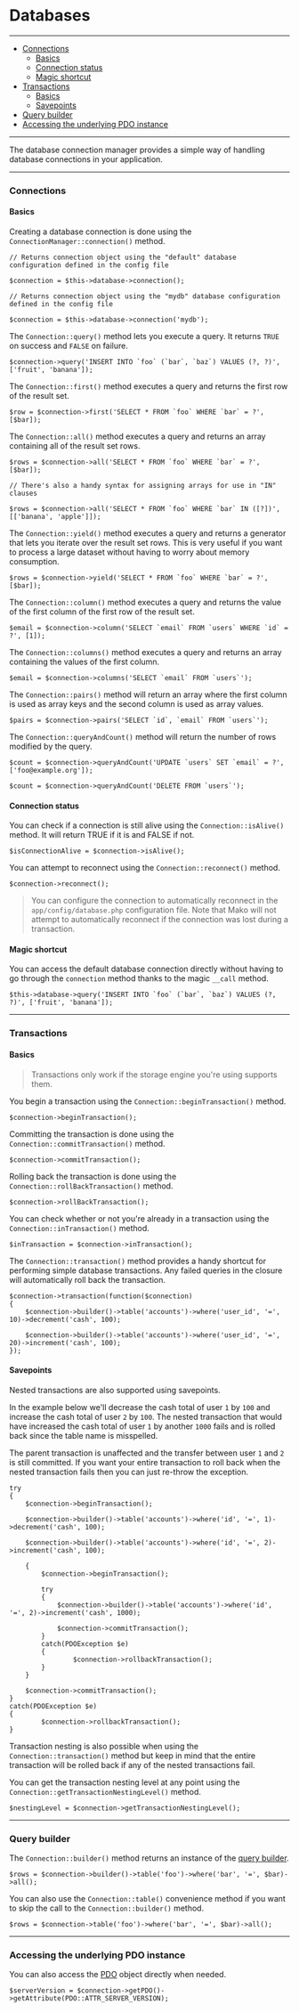 # Databases

--------------------------------------------------------

* [Connections](#connections)
	- [Basics](#connections:basics)
	- [Connection status](#connection_status)
	- [Magic shortcut](#connections:magic_shortcut)
* [Transactions](#transactions)
	- [Basics](#transactions:basics)
	- [Savepoints](#transactions:savepoints)
* [Query builder](#query_builder)
* [Accessing the underlying PDO instance](#accessing_the_underlying_pdo_instance)

--------------------------------------------------------

The database connection manager provides a simple way of handling database connections in your application.

--------------------------------------------------------

<a id="connections"></a>

### Connections

<a id="connections:basics"></a>

#### Basics

Creating a database connection is done using the `ConnectionManager::connection()` method.

	// Returns connection object using the "default" database configuration defined in the config file

	$connection = $this->database->connection();

	// Returns connection object using the "mydb" database configuration defined in the config file

	$connection = $this->database->connection('mydb');

The `Connection::query()` method lets you execute a query. It returns `TRUE` on success and `FALSE` on failure.

	$connection->query('INSERT INTO `foo` (`bar`, `baz`) VALUES (?, ?)', ['fruit', 'banana']);

The `Connection::first()` method executes a query and returns the first row of the result set.

	$row = $connection->first('SELECT * FROM `foo` WHERE `bar` = ?', [$bar]);

The `Connection::all()` method executes a query and returns an array containing all of the result set rows.

	$rows = $connection->all('SELECT * FROM `foo` WHERE `bar` = ?', [$bar]);

	// There's also a handy syntax for assigning arrays for use in "IN" clauses

	$rows = $connection->all('SELECT * FROM `foo` WHERE `bar` IN ([?])', [['banana', 'apple']]);

The `Connection::yield()` method executes a query and returns a generator that lets you iterate over the result set rows. This is very useful if you want to process a large dataset without having to worry about memory consumption.

	$rows = $connection->yield('SELECT * FROM `foo` WHERE `bar` = ?', [$bar]);

The `Connection::column()` method executes a query and returns the value of the first column of the first row of the result set.

	$email = $connection->column('SELECT `email` FROM `users` WHERE `id` = ?', [1]);

The `Connection::columns()` method executes a query and returns an array containing the values of the first column.

	$email = $connection->columns('SELECT `email` FROM `users`');

The `Connection::pairs()` method will return an array where the first column is used as array keys and the second column is used as array values.

	$pairs = $connection->pairs('SELECT `id`, `email` FROM `users`');

The `Connection::queryAndCount()` method will return the number of rows modified by the query.

	$count = $connection->queryAndCount('UPDATE `users` SET `email` = ?', ['foo@example.org']);

	$count = $connection->queryAndCount('DELETE FROM `users`');

<a id="connection_status"></a>

#### Connection status

You can check if a connection is still alive using the `Connection::isAlive()` method. It will return TRUE if it is and FALSE if not.

	$isConnectionAlive = $connection->isAlive();

You can attempt to reconnect using the `Connection::reconnect()` method.

	$connection->reconnect();

> You can configure the connection to automatically reconnect in the `app/config/database.php` configuration file. Note that Mako will not attempt to automatically reconnect if the connection was lost during a transaction.

<a id="connections:magic_shortcut"></a>

#### Magic shortcut

You can access the default database connection directly without having to go through the `connection` method thanks to the magic `__call` method.

	$this->database->query('INSERT INTO `foo` (`bar`, `baz`) VALUES (?, ?)', ['fruit', 'banana']);

--------------------------------------------------------

<a id="transactions"></a>

### Transactions


<a id="transactions:basics"></a>

#### Basics

> Transactions only work if the storage engine you're using supports them.

You begin a transaction using the `Connection::beginTransaction()` method.

	$connection->beginTransaction();

Committing the transaction is done using the `Connection::commitTransaction()` method.

	$connection->commitTransaction();

Rolling back the transaction is done using the `Connection::rollBackTransaction()` method.

	$connection->rollBackTransaction();

You can check whether or not you're already in a transaction using the `Connection::inTransaction()` method.

	$inTransaction = $connection->inTransaction();

The `Connection::transaction()` method provides a handy shortcut for performing simple database transactions. Any failed queries in the closure will automatically roll back the transaction.

	$connection->transaction(function($connection)
	{
		$connection->builder()->table('accounts')->where('user_id', '=', 10)->decrement('cash', 100);

		$connection->builder()->table('accounts')->where('user_id', '=', 20)->increment('cash', 100);
	});

<a id="transactions:savepoints"></a>

#### Savepoints

Nested transactions are also supported using savepoints.

In the example below we'll decrease the cash total of user `1` by `100` and increase the cash total of user `2` by `100`. The nested transaction that would have increased the cash total of user `1` by another `1000` fails and is rolled back since the table name is misspelled.

The parent transaction is unaffected and the transfer between user `1` and `2` is still committed. If you want your entire transaction to roll back when the nested transaction fails then you can just re-throw the exception.

	try
	{
		$connection->beginTransaction();

		$connection->builder()->table('accounts')->where('id', '=', 1)->decrement('cash', 100);

		$connection->builder()->table('accounts')->where('id', '=', 2)->increment('cash', 100);

		{
			$connection->beginTransaction();

			try
			{
				$connection->builder()->table('accounts')->where('id', '=', 2)->increment('cash', 1000);

				$connection->commitTransaction();
			}
			catch(PDOException $e)
			{
					$connection->rollbackTransaction();
			}
		}

		$connection->commitTransaction();
	}
	catch(PDOException $e)
	{
			$connection->rollbackTransaction();
	}

Transaction nesting is also possible when using the `Connection::transaction()` method but keep in mind that the entire transaction will be rolled back if any of the nested transactions fail.

You can get the transaction nesting level at any point using the `Connection::getTransactionNestingLevel()` method.

	$nestingLevel = $connection->getTransactionNestingLevel();

--------------------------------------------------------

<a id="query_builder"></a>

### Query builder

The `Connection::builder()` method returns an instance of the [query builder](:base_url:/docs/:version:/databases-sql:query-builder).

	$rows = $connection->builder()->table('foo')->where('bar', '=', $bar)->all();

You can also use the `Connection::table()` convenience method if you want to skip the call to the `Connection::builder()` method.

	$rows = $connection->table('foo')->where('bar', '=', $bar)->all();

--------------------------------------------------------

<a id="accessing_the_underlying_pdo_instance"></a>

### Accessing the underlying PDO instance

You can also access the [PDO](http://php.net/manual/en/book.pdo.php) object directly when needed.

	$serverVersion = $connection->getPDO()->getAttribute(PDO::ATTR_SERVER_VERSION);
